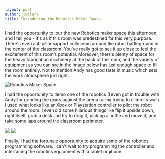 ```yaml
---
layout: post
author: jwclark
title: Introducing the Robotics Maker Space
---
```

I had the opportunity to tour the new Robotics maker space this afternoon, and I tell you - it's as if this room was predestined for this very purpose. There's even a 4-pillar support colloseum around the robot battleground in the center of the classroom! You've really got to see it up close to feel the excitement of this room's potential. Moreover, there's plenty of space for the heavy fabrication machinery at the back of the room, and the variety of equipment as you can see in the image below has just enough space to fill the room entirely. Not to mention Andy has good taste in music which sets the work atmosphere just right.

<div class="flex-wrapper">
  <img class="whole" src="{{site.baseurl}}/img/pano-robotics-maker-space.jpg" alt="Robotics Maker Space">
</div>

I had the opportunity to demo one of the robotics (I even got in trouble with Andy for grinding the gears against the arena railing trying to climb its wall). I used what looks like an Xbox or Playstation controller to pilot the robot around the room. I even did some hilarious things like flip it upside down, right itself, grab a desk and try to drag it, pick up a bottle and move it, and take some laps around the classroom perimeter.

<div class="flex-wrapper">
  <img src="{{site.baseurl}}/img/robot1.jpg">
  <img src="{{site.baseurl}}/img/robot2.jpg">
</div>

Finally, I had the fortunate opportunity to acquire some of the robotics programming software. I can't wait to try programming the controller and interfacing the robotics equipment with a tablet or phone.
